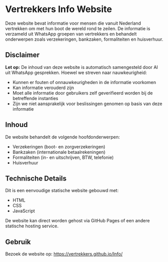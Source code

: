 # Vertrekkers Info Website

Deze website bevat informatie voor mensen die vanuit Nederland vertrekken om met hun boot de wereld rond te zeilen. De informatie is verzameld uit WhatsApp groepen van vertrekkers en behandelt onderwerpen zoals verzekeringen, bankzaken, formaliteiten en huisverhuur.

## Disclaimer

**Let op:** De inhoud van deze website is automatisch samengesteld door AI uit WhatsApp gesprekken. Hoewel we streven naar nauwkeurigheid:
- Kunnen er fouten of onnauwkeurigheden in de informatie voorkomen
- Kan informatie verouderd zijn
- Moet alle informatie door gebruikers zelf geverifieerd worden bij de betreffende instanties
- Zijn we niet aansprakelijk voor beslissingen genomen op basis van deze informatie

## Inhoud

De website behandelt de volgende hoofdonderwerpen:
- Verzekeringen (boot- en zorgverzekeringen)
- Bankzaken (internationale betaalrekeningen)
- Formaliteiten (in- en uitschrijven, BTW, telefonie)
- Huisverhuur

## Technische Details

Dit is een eenvoudige statische website gebouwd met:
- HTML
- CSS
- JavaScript

De website kan direct worden gehost via GitHub Pages of een andere statische hosting service.

## Gebruik

Bezoek de website op: https://vertrekkers.github.io/Info/ 